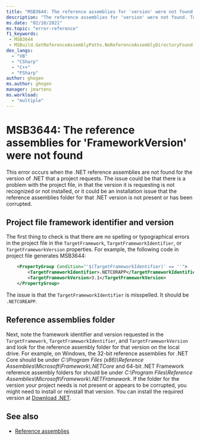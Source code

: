 ```yaml
---
title: "MSB3644: The reference assemblies for 'version' were not found."
description: "The reference assemblies for 'version' were not found. To resolve this, install the Developer Pack (SDK/Targeting Pack) for this framework version or retarget your application. You can download .NET Framework Developer Packs at https://aka.ms/msbuild/developerpacks"
ms.date: "02/10/2021"
ms.topic: "error-reference"
f1_keywords:
 - MSB3644
 - MSBuild.GetReferenceAssemblyPaths.NoReferenceAssemblyDirectoryFound
dev_langs:
  - "VB"
  - "CSharp"
  - "C++"
  - "FSharp"
author: ghogen
ms.author: ghogen
manager: jmartens
ms.workload:
  - "multiple"
---
```

# MSB3644: The reference assemblies for 'FrameworkVersion' were not found

This error occurs when the .NET reference assemblies are not found for the version of .NET that a project requests. The issue could be that there is a problem with the project file, in that the version it is requesting is not recognized or not installed, or it could be an installation issue that the reference assemblies folder for that .NET version is not present or has been corrupted.

## Project file framework identifier and version

The first thing to check is that there are no spelling or typographical errors in the project file in the `TargetFramework`, `TargetFrameworkIdentifier`, or `TargetFrameworkVersion` properties. For example, the following code in project file generates MSB3644:

```xml
	<PropertyGroup Condition="'$(TargetFrameworkIdentifier)' == ''">
		<TargetFrameworkIdentifier>.NETCORAPP</TargetFrameworkIdentifier>
		<TargetFrameworkVersion>3.1</TargetFrameworkVersion>
	</PropertyGroup>
```

The issue is that the `TargetFrameworkIdentifier` is misspelled. It should be `.NETCOREAPP`.

## Reference assemblies folder

Next, note the framework identifier and version requested in the `TargetFramework`, `TargetFrameworkIdentifier`, and `TargetFrameworkVersion` and look for the reference assembly folder for that version on the local drive.  For example, on Windows, the 32-bit reference assemblies for .NET Core should be under *C:\Program Files (x86)\Reference Assemblies\Microsoft\Framework\\.NETCore* and 64-bit .NET Framework reference assembly folders for should be under *C:\Program Files\Reference Assemblies\Microsoft\Framework\\.NETFramework*. If the folder for the version your project needs is not present or appears to be corrupted, you might need to install or reinstall that version. You can install the required version at [Download .NET](https://dotnet.microsoft.com/download/).

## See also

- [Reference assemblies](/dotnet/standard/assembly/reference-assemblies)
